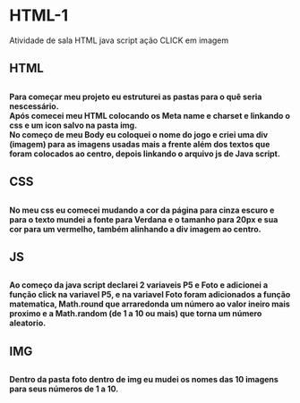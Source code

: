 # HTML-1
Atividade de sala HTML java script ação CLICK em imagem

<h2>HTML<h2>

<h4>Para começar meu projeto eu estruturei as pastas para o quê seria nescessário.<br>
 Após comecei meu HTML colocando os Meta name e charset e linkando o css e um icon salvo na pasta img.<br>
 No começo de meu Body eu coloquei o nome do jogo e criei uma div (imagem) para as imagens usadas mais a frente além dos textos que foram colocados ao centro, depois 
 linkando o arquivo js de Java script.<h4>

<h2>CSS<h2>

<h4> No meu css eu comecei mudando a cor da página para cinza escuro e para o texto mundei a fonte para Verdana e o tamanho para 20px e sua cor para um vermelho,
 também alinhando a div imagem ao centro.<h4>
 
<h2>JS<h2>
 
 <h4>Ao começo da java script declarei 2 variaveis P5 e Foto e adicionei a função click na variavel P5, e na variavel Foto foram adicionados a função matematica,
 Math.round que arraredonda um número ao valor ineiro mais proximo e a Math.random (de 1 a 10 ou mais) que torna um número aleatorio.<h4>
 
 <h2>IMG<h2>
  
 <h4> Dentro da pasta foto dentro de img eu mudei os nomes das 10 imagens para seus números de 1 a 10.<h4>
 
